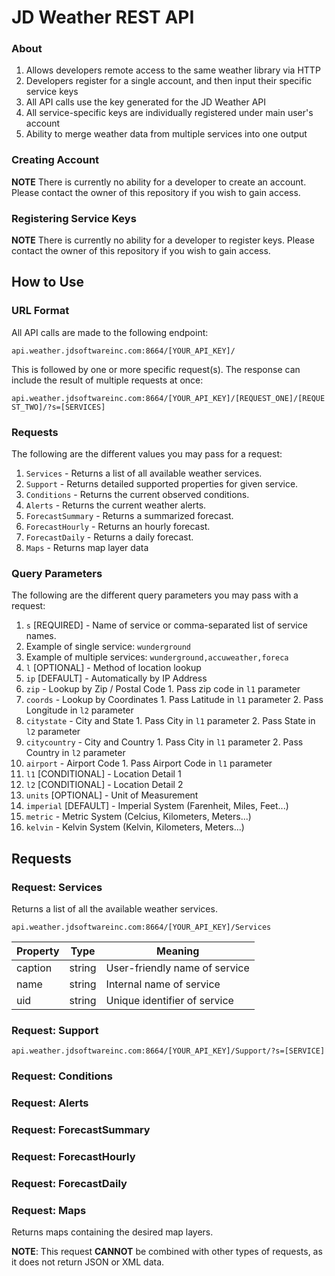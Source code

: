 # JD Weather REST API

### About

1. Allows developers remote access to the same weather library via HTTP
2. Developers register for a single account, and then input their specific service keys
  1. All API calls use the key generated for the JD Weather API
  2. All service-specific keys are individually registered under main user's account
3. Ability to merge weather data from multiple services into one output

### Creating Account

**NOTE** There is currently no ability for a developer to create an account. Please contact the owner of this repository if you wish to gain access.

### Registering Service Keys

**NOTE** There is currently no ability for a developer to register keys. Please contact the owner of this repository if you wish to gain access.

## How to Use

### URL Format

All API calls are made to the following endpoint:

`api.weather.jdsoftwareinc.com:8664/[YOUR_API_KEY]/`

This is followed by one or more specific request(s). The response can include the result of multiple requests at once:

`api.weather.jdsoftwareinc.com:8664/[YOUR_API_KEY]/[REQUEST_ONE]/[REQUEST_TWO]/?s=[SERVICES]`

### Requests

The following are the different values you may pass for a request:

1. `Services` - Returns a list of all available weather services.
2. `Support` - Returns detailed supported properties for given service.
3. `Conditions` - Returns the current observed conditions.
4. `Alerts` - Returns the current weather alerts.
5. `ForecastSummary` - Returns a summarized forecast.
6. `ForecastHourly` - Returns an hourly forecast.
7. `ForecastDaily` - Returns a daily forecast.
8. `Maps` - Returns map layer data

### Query Parameters

The following are the different query parameters you may pass with a request:

1. `s` [REQUIRED] - Name of service or comma-separated list of service names.
  1. Example of single service: `wunderground`
  2. Example of multiple services: `wunderground,accuweather,foreca`
2. `l` [OPTIONAL] - Method of location lookup
  1. `ip` [DEFAULT] - Automatically by IP Address
  2. `zip` - Lookup by Zip / Postal Code
    1. Pass zip code in `l1` parameter
  3. `coords` - Lookup by Coordinates
    1. Pass Latitude in `l1` parameter
    2. Pass Longitude in `l2` parameter
  4. `citystate` - City and State
    1. Pass City in `l1` parameter
    2. Pass State in `l2` parameter
  5. `citycountry` - City and Country
    1. Pass City in `l1` parameter
    2. Pass Country in `l2` parameter
  6. `airport` - Airport Code
    1. Pass Airport Code in `l1` parameter
3. `l1` [CONDITIONAL] - Location Detail 1
4. `l2` [CONDITIONAL] - Location Detail 2
5. `units` [OPTIONAL] - Unit of Measurement
  1. `imperial` [DEFAULT] - Imperial System (Farenheit, Miles, Feet...)
  2. `metric` - Metric System (Celcius, Kilometers, Meters...)
  3. `kelvin` - Kelvin System (Kelvin, Kilometers, Meters...)

## Requests

### Request: Services

Returns a list of all the available weather services.

`api.weather.jdsoftwareinc.com:8664/[YOUR_API_KEY]/Services`

| Property      | Type    | Meaning                       |
| ------------- |---------| ------------------------------|
| caption       | string  | User-friendly name of service |
| name          | string  | Internal name of service      |
| uid           | string  | Unique identifier of service  |

### Request: Support

`api.weather.jdsoftwareinc.com:8664/[YOUR_API_KEY]/Support/?s=[SERVICE]`

### Request: Conditions



### Request: Alerts



### Request: ForecastSummary



### Request: ForecastHourly



### Request: ForecastDaily



### Request: Maps

Returns maps containing the desired map layers.

**NOTE**: This request **CANNOT** be combined with other types of requests, as it does not return JSON or XML data.

